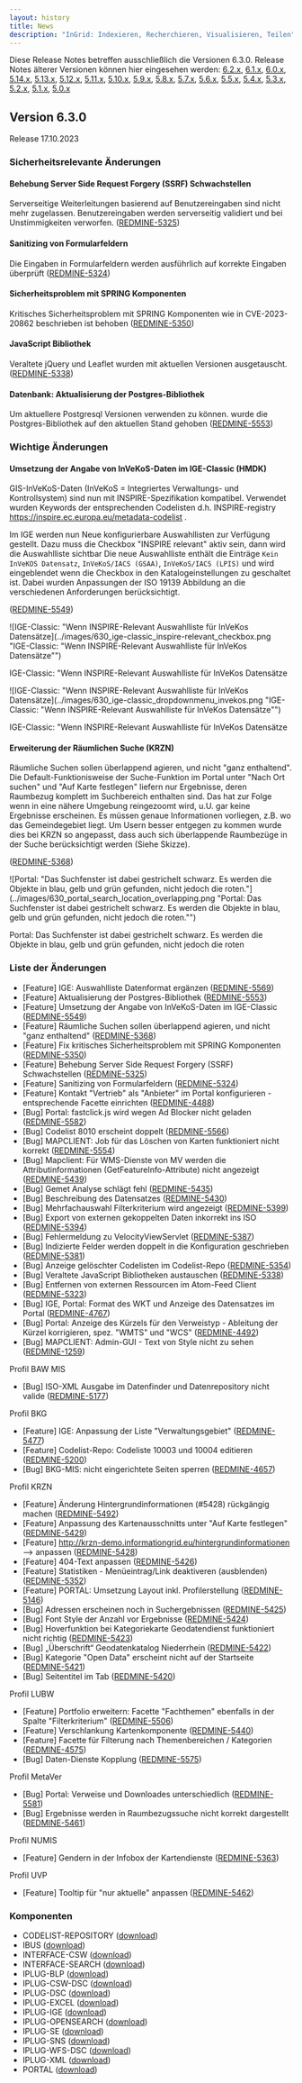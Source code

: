 ```yaml
---
layout: history
title: News
description: "InGrid: Indexieren, Recherchieren, Visualisieren, Teilen"
---
```


Diese Release Notes betreffen ausschließlich die Versionen 6.3.0. Release Notes älterer Versionen können hier eingesehen werden:
[6.2.x](/6.2.0/about/history.html), [6.1.x](/6.1.0/about/history.html), [6.0.x](/6.0.0/about/history.html), [5.14.x](/5.14.0/about/history.html), [5.13.x](/5.13.0/about/history.html), [5.12.x](/5.12.0/about/history.html), [5.11.x](/5.11.0/about/history.html), [5.10.x](/5.10.0/about/history.html), [5.9.x](/5.9.0/about/history.html), [5.8.x](/5.8.0/about/history.html), [5.7.x](/5.7.0/about/history.html), [5.6.x](/5.6.0/about/history.html), [5.5.x](/5.5.0/about/history.html), [5.4.x](/5.4.0/about/history.html), [5.3.x](/5.3.0/about/history.html), [5.2.x](/5.2.0/about/history.html), [5.1.x](/5.1.0/about/history.html), [5.0.x](/5.0.0/about/history.html)


## Version 6.3.0

Release 17.10.2023


### Sicherheitsrelevante Änderungen

#### Behebung Server Side Request Forgery (SSRF) Schwachstellen
Serverseitige Weiterleitungen basierend auf Benutzereingaben sind nicht mehr zugelassen. Benutzereingaben werden serverseitig validiert und bei Unstimmigkeiten verworfen.
([REDMINE-5325](https://redmine.informationgrid.eu/issues/5325))

#### Sanitizing von Formularfeldern

Die Eingaben in Formularfeldern werden ausführlich auf korrekte Eingaben überprüft
([REDMINE-5324](https://redmine.informationgrid.eu/issues/5324))

#### Sicherheitsproblem mit SPRING Komponenten

Kritisches Sicherheitsproblem mit SPRING Komponenten wie in CVE-2023-20862 beschrieben ist behoben
([REDMINE-5350](https://redmine.informationgrid.eu/issues/5350))


#### JavaScript Bibliothek

Veraltete jQuery und Leaflet wurden mit aktuellen Versionen ausgetauscht.
([REDMINE-5338](https://redmine.informationgrid.eu/issues/5338))

#### Datenbank: Aktualisierung der Postgres-Bibliothek
Um aktuellere Postgresql Versionen verwenden zu können. wurde die Postgres-Bibliothek auf den aktuellen Stand gehoben
([REDMINE-5553](https://redmine.informationgrid.eu/issues/5553))



### Wichtige Änderungen


#### Umsetzung der Angabe von InVeKoS-Daten im IGE-Classic (HMDK)

GIS-InVeKoS-Daten (InVeKoS = Integriertes Verwaltungs- und Kontrollsystem) sind nun mit INSPIRE-Spezifikation kompatibel. Verwendet wurden Keywords der entsprechenden Codelisten d.h. INSPIRE-registry https://inspire.ec.europa.eu/metadata-codelist .

Im IGE werden nun Neue konfigurierbare Auswahllisten zur Verfügung gestellt. Dazu muss die Checkbox "INSPIRE relevant" aktiv sein, dann wird die Auswahlliste sichtbar
Die neue Auswahlliste enthält die Einträge `Kein InVeKOS Datensatz`, `InVeKoS/IACS (GSAA)`, `InVeKoS/IACS (LPIS)` und wird eingeblendet wenn die Checkbox in den Katalogeinstellungen zu geschaltet ist.
Dabei wurden Anpassungen der ISO 19139 Abbildung an die verschiedenen Anforderungen berücksichtigt.

([REDMINE-5549](https://redmine.informationgrid.eu/issues/5549))


![IGE-Classic: "Wenn INSPIRE-Relevant Auswahlliste für InVeKos Datensätze](../images/630_ige-classic_inspire-relevant_checkbox.png "IGE-Classic: "Wenn INSPIRE-Relevant Auswahlliste für InVeKos Datensätze"")
<figcaption class="figcaption">IGE-Classic: "Wenn INSPIRE-Relevant Auswahlliste für InVeKos Datensätze</figcaption>

![IGE-Classic: "Wenn INSPIRE-Relevant Auswahlliste für InVeKos Datensätze](../images/630_ige-classic_dropdownmenu_invekos.png "IGE-Classic: "Wenn INSPIRE-Relevant Auswahlliste für InVeKos Datensätze"")
<figcaption class="figcaption">IGE-Classic: "Wenn INSPIRE-Relevant Auswahlliste für InVeKos Datensätze</figcaption>


#### Erweiterung der Räumlichen Suche (KRZN)


Räumliche Suchen sollen überlappend agieren, und nicht "ganz enthaltend". Die Default-Funktionisweise der Suche-Funktion im Portal unter "Nach Ort suchen" und "Auf Karte festlegen" liefern nur Ergebnisse, deren Raumbezug komplett im Suchbereich enthalten sind. Das hat zur Folge wenn in eine nähere Umgebung reingezoomt wird, u.U. gar keine Ergebnisse erscheinen. Es müssen genaue Informationen vorliegen, z.B. wo das Gemeindegebiet liegt.
Um Usern besser entgegen zu kommen wurde dies bei KRZN so angepasst, dass auch sich überlappende Raumbezüge in der Suche berücksichtigt werden (Siehe Skizze).

([REDMINE-5368](https://redmine.informationgrid.eu/issues/5368))

![Portal: "Das Suchfenster ist dabei gestrichelt schwarz. Es werden die Objekte in blau, gelb und grün gefunden, nicht jedoch die roten."](../images/630_portal_search_location_overlapping.png "Portal: Das Suchfenster ist dabei gestrichelt schwarz. Es werden die Objekte in blau, gelb und grün gefunden, nicht jedoch die roten."")
<figcaption class="figcaption">Portal: Das Suchfenster ist dabei gestrichelt schwarz. Es werden die Objekte in blau, gelb und grün gefunden, nicht jedoch die roten</figcaption>



### Liste der Änderungen

- [Feature] IGE: Auswahlliste Datenformat ergänzen ([REDMINE-5569](https://redmine.informationgrid.eu/issues/5569))
- [Feature] Aktualisierung der Postgres-Bibliothek ([REDMINE-5553](https://redmine.informationgrid.eu/issues/5553))
- [Feature] Umsetzung der Angabe von InVeKoS-Daten im IGE-Classic ([REDMINE-5549](https://redmine.informationgrid.eu/issues/5549))
- [Feature] Räumliche Suchen sollen überlappend agieren, und nicht "ganz enthaltend" ([REDMINE-5368](https://redmine.informationgrid.eu/issues/5368))
- [Feature] Fix kritisches Sicherheitsproblem mit SPRING Komponenten ([REDMINE-5350](https://redmine.informationgrid.eu/issues/5350))
- [Feature] Behebung Server Side Request Forgery (SSRF) Schwachstellen ([REDMINE-5325](https://redmine.informationgrid.eu/issues/5325))
- [Feature] Sanitizing von Formularfeldern ([REDMINE-5324](https://redmine.informationgrid.eu/issues/5324))
- [Feature] Kontakt "Vertrieb" als "Anbieter" im Portal konfigurieren - entsprechende Facette einrichten ([REDMINE-4488](https://redmine.informationgrid.eu/issues/4488))
- [Bug] Portal: fastclick.js wird wegen Ad Blocker nicht geladen ([REDMINE-5582](https://redmine.informationgrid.eu/issues/5582))
- [Bug] Codelist 8010 erscheint doppelt ([REDMINE-5566](https://redmine.informationgrid.eu/issues/5566))
- [Bug] MAPCLIENT: Job für das Löschen von Karten funktioniert nicht korrekt ([REDMINE-5554](https://redmine.informationgrid.eu/issues/5554))
- [Bug] Mapclient: Für WMS-Dienste von MV werden die Attributinformationen (GetFeatureInfo-Attribute) nicht angezeigt ([REDMINE-5439](https://redmine.informationgrid.eu/issues/5439))
- [Bug] Gemet Analyse schlägt fehl ([REDMINE-5435](https://redmine.informationgrid.eu/issues/5435))
- [Bug] Beschreibung des Datensatzes  ([REDMINE-5430](https://redmine.informationgrid.eu/issues/5430))
- [Bug] Mehrfachauswahl Filterkriterium wird angezeigt ([REDMINE-5399](https://redmine.informationgrid.eu/issues/5399))
- [Bug] Export von externen gekoppelten Daten inkorrekt ins ISO ([REDMINE-5394](https://redmine.informationgrid.eu/issues/5394))
- [Bug] Fehlermeldung zu VelocityViewServlet  ([REDMINE-5387](https://redmine.informationgrid.eu/issues/5387))
- [Bug] Indizierte Felder werden doppelt in die Konfiguration geschrieben ([REDMINE-5381](https://redmine.informationgrid.eu/issues/5381))
- [Bug] Anzeige gelöschter Codelisten im Codelist-Repo ([REDMINE-5354](https://redmine.informationgrid.eu/issues/5354))
- [Bug]  Veraltete JavaScript Bibliotheken austauschen ([REDMINE-5338](https://redmine.informationgrid.eu/issues/5338))
- [Bug] Entfernen von externen Ressourcen im Atom-Feed Client ([REDMINE-5323](https://redmine.informationgrid.eu/issues/5323))
- [Bug] IGE, Portal: Format des WKT und Anzeige des Datensatzes im Portal ([REDMINE-4767](https://redmine.informationgrid.eu/issues/4767))
- [Bug] Portal: Anzeige des Kürzels für den Verweistyp - Ableitung der Kürzel korrigieren, spez. "WMTS" und "WCS" ([REDMINE-4492](https://redmine.informationgrid.eu/issues/4492))
- [Bug] MAPCLIENT: Admin-GUI - Text von Style nicht zu sehen ([REDMINE-1259](https://redmine.informationgrid.eu/issues/1259))

Profil BAW MIS

- [Bug] ISO-XML Ausgabe im Datenfinder und Datenrepository nicht valide ([REDMINE-5177](https://redmine.informationgrid.eu/issues/5177))

Profil BKG

- [Feature] IGE: Anpassung der Liste "Verwaltungsgebiet" ([REDMINE-5477](https://redmine.informationgrid.eu/issues/5477))
- [Feature] Codelist-Repo: Codeliste 10003 und 10004 editieren ([REDMINE-5200](https://redmine.informationgrid.eu/issues/5200))
- [Bug] BKG-MIS: nicht eingerichtete Seiten sperren ([REDMINE-4657](https://redmine.informationgrid.eu/issues/4657))

Profil KRZN

- [Feature] Änderung Hintergrundinformationen (#5428) rückgängig machen ([REDMINE-5492](https://redmine.informationgrid.eu/issues/5492))
- [Feature] Anpassung des Kartenausschnitts unter "Auf Karte festlegen" ([REDMINE-5429](https://redmine.informationgrid.eu/issues/5429))
- [Feature] http://krzn-demo.informationgrid.eu/hintergrundinformationen --> anpassen ([REDMINE-5428](https://redmine.informationgrid.eu/issues/5428))
- [Feature] 404-Text anpassen ([REDMINE-5426](https://redmine.informationgrid.eu/issues/5426))
- [Feature] Statistiken - Menüeintrag/Link deaktiveren (ausblenden) ([REDMINE-5352](https://redmine.informationgrid.eu/issues/5352))
- [Feature] PORTAL: Umsetzung Layout inkl. Profilerstellung ([REDMINE-5146](https://redmine.informationgrid.eu/issues/5146))
- [Bug] Adressen erscheinen noch in Suchergebnissen ([REDMINE-5425](https://redmine.informationgrid.eu/issues/5425))
- [Bug] Font Style der Anzahl vor Ergebnisse ([REDMINE-5424](https://redmine.informationgrid.eu/issues/5424))
- [Bug] Hoverfunktion bei Kategoriekarte Geodatendienst funktioniert nicht richtig ([REDMINE-5423](https://redmine.informationgrid.eu/issues/5423))
- [Bug] „Überschrift“ Geodatenkatalog Niederrhein ([REDMINE-5422](https://redmine.informationgrid.eu/issues/5422))
- [Bug] Kategorie "Open Data" erscheint nicht auf der Startseite ([REDMINE-5421](https://redmine.informationgrid.eu/issues/5421))
- [Bug] Seitentitel im Tab ([REDMINE-5420](https://redmine.informationgrid.eu/issues/5420))

Profil LUBW

- [Feature] Portfolio erweitern: Facette "Fachthemen" ebenfalls in der Spalte "Filterkriterium"  ([REDMINE-5506](https://redmine.informationgrid.eu/issues/5506))
- [Feature] Verschlankung Kartenkomponente ([REDMINE-5440](https://redmine.informationgrid.eu/issues/5440))
- [Feature] Facette für Filterung nach Themenbereichen / Kategorien ([REDMINE-4575](https://redmine.informationgrid.eu/issues/4575))
- [Bug] Daten-Dienste Kopplung  ([REDMINE-5575](https://redmine.informationgrid.eu/issues/5575))

Profil MetaVer

- [Bug] Portal: Verweise und Downloades unterschiedlich ([REDMINE-5581](https://redmine.informationgrid.eu/issues/5581))
- [Bug] Ergebnisse werden in Raumbezugssuche nicht korrekt dargestellt ([REDMINE-5461](https://redmine.informationgrid.eu/issues/5461))

Profil NUMIS

- [Feature] Gendern in der Infobox der Kartendienste ([REDMINE-5363](https://redmine.informationgrid.eu/issues/5363))

Profil UVP

- [Feature] Tooltip für "nur aktuelle" anpassen ([REDMINE-5462](https://redmine.informationgrid.eu/issues/5462))

### Komponenten


- CODELIST-REPOSITORY ([download](https://distributions.informationgrid.eu/ingrid-codelist-repository/6.3.0/))
- IBUS ([download](https://distributions.informationgrid.eu/ingrid-ibus/6.3.0/))
- INTERFACE-CSW ([download](https://distributions.informationgrid.eu/ingrid-interface-csw/6.3.0/))
- INTERFACE-SEARCH ([download](https://distributions.informationgrid.eu/ingrid-interface-search/6.3.0/))
- IPLUG-BLP ([download](https://distributions.informationgrid.eu/ingrid-iplug-blp/6.3.0/))
- IPLUG-CSW-DSC ([download](https://distributions.informationgrid.eu/ingrid-iplug-csw-dsc/6.3.0/))
- IPLUG-DSC ([download](https://distributions.informationgrid.eu/ingrid-iplug-dsc/6.3.0/))
- IPLUG-EXCEL ([download](https://distributions.informationgrid.eu/ingrid-iplug-excel/6.3.0/))
- IPLUG-IGE ([download](https://distributions.informationgrid.eu/ingrid-iplug-ige/6.3.0/))
- IPLUG-OPENSEARCH ([download](https://distributions.informationgrid.eu/ingrid-iplug-opensearch/6.3.0/))
- IPLUG-SE ([download](https://distributions.informationgrid.eu/ingrid-iplug-se/6.3.0/))
- IPLUG-SNS ([download](https://distributions.informationgrid.eu/ingrid-iplug-sns/6.3.0/))
- IPLUG-WFS-DSC ([download](https://distributions.informationgrid.eu/ingrid-iplug-wfs-dsc/6.3.0/))
- IPLUG-XML ([download](https://distributions.informationgrid.eu/ingrid-iplug-xml/6.3.0/))
- PORTAL ([download](https://distributions.informationgrid.eu/ingrid-portal/6.3.0/))



